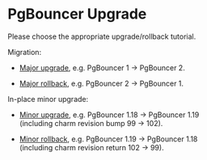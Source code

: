 # PgBouncer Upgrade

Please choose the appropriate upgrade/rollback tutorial.

Migration:

* [Major upgrade](/t/12314?channel=1/stable), e.g. PgBouncer 1 -> PgBouncer 2.

* [Major rollback](/t/12315?channel=1/stable), e.g. PgBouncer 2 -> PgBouncer 1.

In-place minor upgrade:

* [Minor upgrade](/t/12317?channel=1/stable), e.g. PgBouncer 1.18 -> PgBouncer 1.19<br/>
(including charm revision bump 99 -> 102).

* [Minor rollback](/t/12316?channel=1/stable), e.g. PgBouncer 1.19 -> PgBouncer 1.18<br/>
(including charm revision return 102 -> 99).